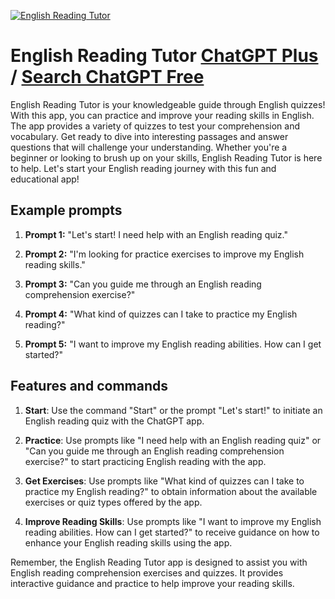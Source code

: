 
[![English Reading Tutor](https://files.oaiusercontent.com/file-LXHiZGfq4XerQ2ypusLDcCbe?se=2123-10-16T12%3A08%3A01Z&sp=r&sv=2021-08-06&sr=b&rscc=max-age%3D31536000%2C%20immutable&rscd=attachment%3B%20filename%3D941bcf05-f774-428a-b9b3-ba55679a10c2.png&sig=V2jBBBPZ7RyJW7kr1bSA9Qyfq%2BBFxHfjRU7MR/8LJC4%3D)](https://chat.openai.com/g/g-bMi3DQyMs-english-reading-tutor)

# English Reading Tutor [ChatGPT Plus](https://chat.openai.com/g/g-bMi3DQyMs-english-reading-tutor) / [Search ChatGPT Free](https://gptcall.net/index.html#/?search=English%20Reading%20Tutor)

English Reading Tutor is your knowledgeable guide through English quizzes! With this app, you can practice and improve your reading skills in English. The app provides a variety of quizzes to test your comprehension and vocabulary. Get ready to dive into interesting passages and answer questions that will challenge your understanding. Whether you're a beginner or looking to brush up on your skills, English Reading Tutor is here to help. Let's start your English reading journey with this fun and educational app!

## Example prompts

1. **Prompt 1:** "Let's start! I need help with an English reading quiz."

2. **Prompt 2:** "I'm looking for practice exercises to improve my English reading skills."

3. **Prompt 3:** "Can you guide me through an English reading comprehension exercise?"

4. **Prompt 4:** "What kind of quizzes can I take to practice my English reading?"

5. **Prompt 5:** "I want to improve my English reading abilities. How can I get started?"

## Features and commands

1. **Start**: Use the command "Start" or the prompt "Let's start!" to initiate an English reading quiz with the ChatGPT app.

2. **Practice**: Use prompts like "I need help with an English reading quiz" or "Can you guide me through an English reading comprehension exercise?" to start practicing English reading with the app.

3. **Get Exercises**: Use prompts like "What kind of quizzes can I take to practice my English reading?" to obtain information about the available exercises or quiz types offered by the app.

4. **Improve Reading Skills**: Use prompts like "I want to improve my English reading abilities. How can I get started?" to receive guidance on how to enhance your English reading skills using the app.

Remember, the English Reading Tutor app is designed to assist you with English reading comprehension exercises and quizzes. It provides interactive guidance and practice to help improve your reading skills.


